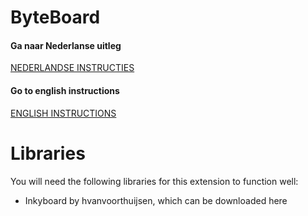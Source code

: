 # ByteBoard
#### Ga naar Nederlanse uitleg


[NEDERLANDSE INSTRUCTIES](https://github.com/darkroasted/ByteBoard-MBlock-Extension/blob/master/english.md)

#### Go to english instructions

[ENGLISH INSTRUCTIONS](https://github.com/darkroasted/ByteBoard-MBlock-Extension/blob/master/nederlands.md)


# Libraries
You will need the following libraries for this extension to function well:
- Inkyboard by hvanvoorthuijsen, which can be downloaded here

